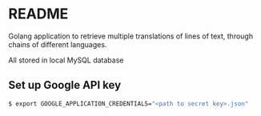 # README

Golang application to retrieve multiple translations of lines of text, through chains of different languages.

All stored in local MySQL database 


## Set up Google API key

```bash
$ export GOOGLE_APPLICATION_CREDENTIALS="<path to secret key>.json"
```
